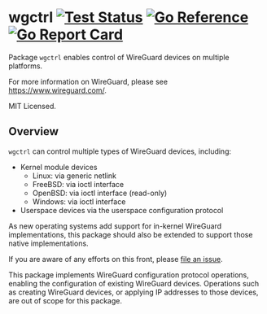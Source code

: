 # wgctrl [![Test Status](https://github.com/WireKCP/wgctrl/workflows/Linux%20Test/badge.svg)](https://github.com/WireKCP/wgctrl/actions) [![Go Reference](https://pkg.go.dev/badge/github.com/wirekcp/wgctrl.svg)](https://pkg.go.dev/github.com/wirekcp/wgctrl) [![Go Report Card](https://goreportcard.com/badge/github.com/wirekcp/wgctrl)](https://goreportcard.com/report/github.com/wirekcp/wgctrl)


Package `wgctrl` enables control of WireGuard devices on multiple platforms.

For more information on WireGuard, please see <https://www.wireguard.com/>.

MIT Licensed.

## Overview

`wgctrl` can control multiple types of WireGuard devices, including:

- Kernel module devices
  - Linux: via generic netlink
  - FreeBSD: via ioctl interface
  - OpenBSD: via ioctl interface (read-only)
  - Windows: via ioctl interface
- Userspace devices via the userspace configuration protocol

As new operating systems add support for in-kernel WireGuard implementations,
this package should also be extended to support those native implementations.

If you are aware of any efforts on this front, please
[file an issue](https://github.com/WireKCP/wgctrl/issues/new).

This package implements WireGuard configuration protocol operations, enabling
the configuration of existing WireGuard devices. Operations such as creating
WireGuard devices, or applying IP addresses to those devices, are out of scope
for this package.
